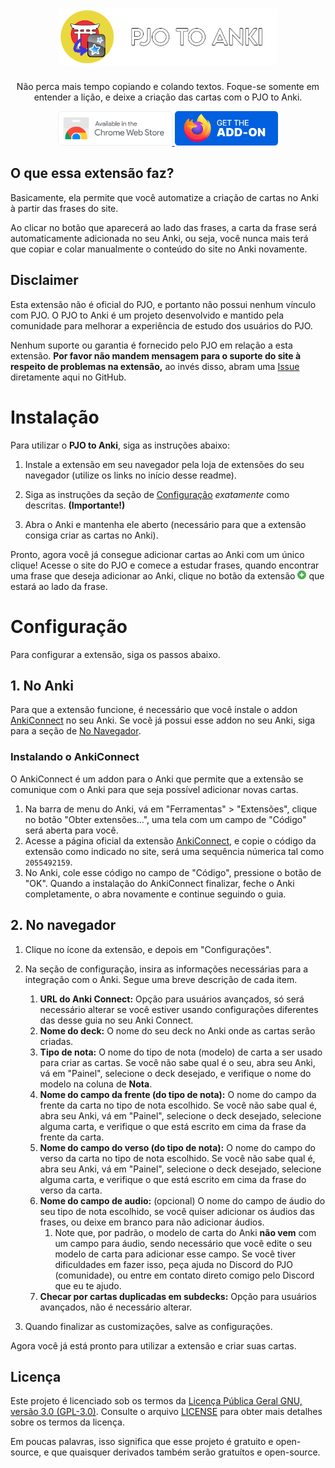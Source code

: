 <div align="center">
<h1><img src="docs/icons/project_banner.png" width="350"></h1>
<p> Não perca mais tempo copiando e colando textos. Foque-se somente em entender a lição, e deixe a criação das cartas com o PJO to Anki. </p>

<a href="https://chrome.google.com/webstore/detail/pjo-to-anki/jpmfnecphnpnbongaehddmdchmodcilo"><img src="docs/icons/get_extension_chrome.png" alt="Get PJO to Anki on Chromium based browsers" height="55px"> </a>
<a href="https://addons.mozilla.org/en-US/firefox/addon/pjo-to-anki"><img src="docs/icons/get_extension_firefox.png" alt="Get PJO to Anki for Firefox" height="55px"></a>
</div>

## O que essa extensão faz?

Basicamente, ela permite que você automatize a criação de cartas no Anki à partir das frases do site.

Ao clicar no botão que aparecerá ao lado das frases, a carta da frase será automaticamente adicionada no seu Anki, ou seja, você nunca mais terá que copiar e colar manualmente o conteúdo do site no Anki novamente.

## Disclaimer

Esta extensão não é oficial do PJO, e portanto não possui nenhum vínculo com PJO. O PJO to Anki é um projeto desenvolvido e mantido pela comunidade para melhorar a experiência de estudo dos usuários do PJO.

Nenhum suporte ou garantia é fornecido pelo PJO em relação a esta extensão. **Por favor não mandem mensagem para o suporte do site à respeito de problemas na extensão,** ao invés disso, abram uma [Issue](https://github.com/SecretX33/pjo-to-anki/issues) diretamente aqui no GitHub.

# Instalação

Para utilizar o **PJO to Anki**, siga as instruções abaixo:

1. Instale a extensão em seu navegador pela loja de extensões do seu navegador (utilize os links no início desse readme).

2. Siga as instruções da seção de [Configuração](#Configuração) *exatamente* como descritas. **(Importante!)**

3. Abra o Anki e mantenha ele aberto (necessário para que a extensão consiga criar as cartas no Anki).

Pronto, agora você já consegue adicionar cartas ao Anki com um único clique! Acesse o site do PJO e comece a estudar frases, quando encontrar uma frase que deseja adicionar ao Anki, clique no botão da extensão <img src="docs/icons/plus_icon.png" width="14" title="Botão de adicionar frase no Anki"> que estará ao lado da frase.

# Configuração

Para configurar a extensão, siga os passos abaixo.

## 1. No Anki

Para que a extensão funcione, é necessário que você instale o addon [AnkiConnect](https://ankiweb.net/shared/info/2055492159) no seu Anki. Se você já possui esse addon no seu Anki, siga para a seção de [No Navegador](#2-no-navegador).

### Instalando o AnkiConnect

O AnkiConnect é um addon para o Anki que permite que a extensão se comunique com o Anki para que seja possível adicionar novas cartas.

1. Na barra de menu do Anki, vá em "Ferramentas" > "Extensões", clique no botão "Obter extensões...", uma tela com um campo de "Código" será aberta para você.
2. Acesse a página oficial da extensão [AnkiConnect](https://ankiweb.net/shared/info/2055492159), e copie o código da extensão como indicado no site, será uma sequência númerica tal como `2055492159`.
3. No Anki, cole esse código no campo de "Código", pressione o botão de "OK". Quando a instalação do AnkiConnect finalizar, feche o Anki completamente, o abra novamente e continue seguindo o guia.

## 2. No navegador

1. Clique no ícone da extensão, e depois em "Configurações".

2. Na seção de configuração, insira as informações necessárias para a integração com o Anki. Segue uma breve descrição de cada item.
   1. **URL do Anki Connect:** Opção para usuários avançados, só será necessário alterar se você estiver usando configurações diferentes das desse guia no seu Anki Connect.
   2. **Nome do deck:** O nome do seu deck no Anki onde as cartas serão criadas.
   3. **Tipo de nota:** O nome do tipo de nota (modelo) de carta a ser usado para criar as cartas. Se você não sabe qual é o seu, abra seu Anki, vá em "Painel", selecione o deck desejado, e verifique o nome do modelo na coluna de **Nota**.
   4. **Nome do campo da frente (do tipo de nota):** O nome do campo da frente da carta no tipo de nota escolhido. Se você não sabe qual é, abra seu Anki, vá em "Painel", selecione o deck desejado, selecione alguma carta, e verifique o que está escrito em cima da frase da frente da carta.
   5. **Nome do campo do verso (do tipo de nota):** O nome do campo do verso da carta no tipo de nota escolhido. Se você não sabe qual é, abra seu Anki, vá em "Painel", selecione o deck desejado, selecione alguma carta, e verifique o que está escrito em cima da frase do verso da carta.
   6. **Nome do campo de audio:** (opcional) O nome do campo de áudio do seu tipo de nota escolhido, se você quiser adicionar os áudios das frases, ou deixe em branco para não adicionar áudios.
      1. Note que, por padrão, o modelo de carta do Anki **não vem** com um campo para áudio, sendo necessário que você edite o seu modelo de carta para adicionar esse campo. Se você tiver dificuldades em fazer isso, peça ajuda no Discord do PJO (comunidade), ou entre em contato direto comigo pelo Discord que eu te ajudo.
   7. **Checar por cartas duplicadas em subdecks:** Opção para usuários avançados, não é necessário alterar.

3. Quando finalizar as customizações, salve as configurações.

Agora você já está pronto para utilizar a extensão e criar suas cartas.

## Licença

Este projeto é licenciado sob os termos da [Licença Pública Geral GNU, versão 3.0 (GPL-3.0)](https://www.gnu.org/licenses/gpl-3.0.en.html). Consulte o arquivo [LICENSE](LICENSE) para obter mais detalhes sobre os termos da licença.

Em poucas palavras, isso significa que esse projeto é gratuito e open-source, e que quaisquer derivados também serão gratuítos e open-source.
